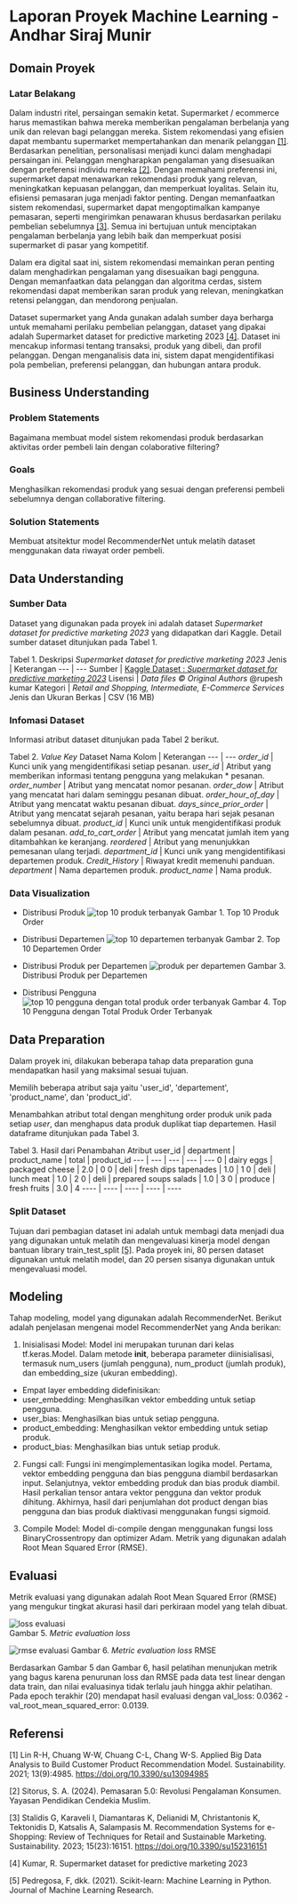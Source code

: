 
# Laporan Proyek Machine Learning - Andhar Siraj Munir

## Domain Proyek

### Latar Belakang

Dalam industri ritel, persaingan semakin ketat. Supermarket / ecommerce harus memastikan bahwa mereka memberikan pengalaman berbelanja yang unik dan relevan bagi pelanggan mereka. Sistem rekomendasi yang efisien dapat membantu supermarket mempertahankan dan menarik pelanggan [[1]](https://www.mdpi.com/2071-1050/13/9/4985). Berdasarkan penelitian, personalisasi menjadi kunci dalam menghadapi persaingan ini. Pelanggan mengharapkan pengalaman yang disesuaikan dengan preferensi individu mereka [[2]](https://books.google.co.id/books?hl=en&lr=&id=l831EAAAQBAJ&oi=fnd&pg=PP1&dq=Pelanggan+mengharapkan+pengalaman+yang+disesuaikan+dengan+preferensi+individu+mereka&ots=V24CCk7cxv&sig=LLEWAOITUm7KEzhYRxf2wgYx9-I&redir_esc=y#v=onepage&q&f=false). Dengan memahami preferensi ini, supermarket dapat menawarkan rekomendasi produk yang relevan, meningkatkan kepuasan pelanggan, dan memperkuat loyalitas. Selain itu, efisiensi pemasaran juga menjadi faktor penting. Dengan memanfaatkan sistem rekomendasi, supermarket dapat mengoptimalkan kampanye pemasaran, seperti mengirimkan penawaran khusus berdasarkan perilaku pembelian sebelumnya [[3]](https://www.mdpi.com/2071-1050/15/23/16151). Semua ini bertujuan untuk menciptakan pengalaman berbelanja yang lebih baik dan memperkuat posisi supermarket di pasar yang kompetitif.

Dalam era digital saat ini, sistem rekomendasi memainkan peran penting dalam menghadirkan pengalaman yang disesuaikan bagi pengguna. Dengan memanfaatkan data pelanggan dan algoritma cerdas, sistem rekomendasi dapat memberikan saran produk yang relevan, meningkatkan retensi pelanggan, dan mendorong penjualan.

Dataset supermarket yang Anda gunakan adalah sumber daya berharga untuk memahami perilaku pembelian pelanggan, dataset yang dipakai adalah Supermarket dataset for predictive marketing 2023 [[4]](https://www.kaggle.com/datasets/hunter0007/ecommerce-dataset-for-predictive-marketing-2023/data). Dataset ini mencakup informasi tentang transaksi, produk yang dibeli, dan profil pelanggan. Dengan menganalisis data ini, sistem dapat mengidentifikasi pola pembelian, preferensi pelanggan, dan hubungan antara produk.

## Business Understanding

### Problem Statements
Bagaimana membuat model sistem rekomendasi produk berdasarkan aktivitas order pembeli lain dengan colaborative filtering?

### Goals
Menghasilkan rekomendasi produk yang sesuai dengan preferensi pembeli sebelumnya dengan collaborative filtering.

### Solution Statements
Membuat atsitektur model RecommenderNet untuk melatih dataset menggunakan data riwayat order pembeli.


## Data Understanding

### Sumber Data

Dataset yang digunakan pada proyek ini adalah dataset *Supermarket dataset for predictive marketing 2023* yang didapatkan dari Kaggle. Detail sumber dataset ditunjukan pada Tabel 1.


Tabel 1. Deskripsi *Supermarket dataset for predictive marketing 2023*
Jenis | Keterangan
--- | ---
Sumber | [Kaggle Dataset : *Supermarket dataset for predictive marketing 2023*](https://www.kaggle.com/datasets/vikasukani/loan-eligible-dataset)
Lisensi | *Data files © Original Authors* @rupesh kumar
Kategori | *Retail and Shopping, Intermediate, E-Commerce Services*
Jenis dan Ukuran Berkas | CSV (16 MB)

### Infomasi Dataset

Informasi atribut dataset ditunjukan pada Tabel 2 berikut.

Tabel 2. *Value Key* Dataset
Nama Kolom | Keterangan
--- | ---
*order_id* |	Kunci unik yang mengidentifikasi setiap pesanan.
*user_id* |	Atribut yang memberikan informasi tentang pengguna yang melakukan * pesanan.
*order_number* |	Atribut yang mencatat nomor pesanan.
*order_dow* |	Atribut yang mencatat hari dalam seminggu pesanan dibuat.
*order_hour_of_day* |	Atribut yang mencatat waktu pesanan dibuat.
*days_since_prior_order* |	Atribut yang mencatat sejarah pesanan, yaitu berapa hari sejak pesanan sebelumnya dibuat.
*product_id* |	Kunci unik untuk mengidentifikasi produk dalam pesanan.
*add_to_cart_order* |	Atribut yang mencatat jumlah item yang ditambahkan ke keranjang.
*reordered* |	Atribut yang menunjukkan pemesanan ulang terjadi.
*department_id* |	Kunci unik yang mengidentifikasi departemen produk.
*Credit_History* |	Riwayat kredit memenuhi panduan.
*department* |	Nama departemen produk.
*product_name* |	Nama produk.


### Data Visualization
* Distribusi Produk
![top 10 produk terbanyak](https://github.com/andharsm/supermarket-product-recommendation-system/assets/114974933/a86c9714-88ac-4a2b-b81f-925c4e1bf108)
Gambar 1. Top 10 Produk Order

* Distribusi Departemen
![top 10 departemen terbanyak](https://github.com/andharsm/supermarket-product-recommendation-system/assets/114974933/b1e85179-c17b-4093-b736-2aaafc1f8a39)
Gambar 2. Top 10 Departemen Order

* Distribusi Produk per Departemen
![produk per departemen](https://github.com/andharsm/supermarket-product-recommendation-system/assets/114974933/02ac2c41-710a-4cf3-a11b-bfe0a106cf7a)
Gambar 3. Distribusi Produk per Departemen

* Distribusi Pengguna
![top 10 pengguna dengan total produk order terbanyak](https://github.com/andharsm/supermarket-product-recommendation-system/assets/114974933/0b29b245-a7a4-46a9-b3af-fd74a9b5987a)
Gambar 4. Top 10 Pengguna dengan Total Produk Order Terbanyak

## Data Preparation

Dalam proyek ini, dilakukan beberapa tahap data preparation guna mendapatkan hasil yang maksimal sesuai tujuan.

Memilih beberapa atribut saja yaitu 'user_id', 'departement', 'product_name', dan 'product_id'.

Menambahkan atribut total dengan menghitung order produk unik pada setiap *user*, dan menghapus data produk duplikat tiap departemen. Hasil dataframe ditunjukan pada Tabel 3.

Tabel 3. Hasil dari Penambahan Atribut
user_id | department | product_name | total | product_id
--- | --- | --- | --- | ---
0 |	dairy eggs |	packaged cheese |	2.0 |	0
0 |	deli |	fresh dips tapenades |	1.0 |	1
0 |	deli |	lunch meat |	1.0 |	2
0 |	deli |	prepared soups salads |	1.0 |	3
0 |	produce |	fresh fruits |	3.0 |	4
---- | ---- | ---- | ---- | ----

### Split Dataset
Tujuan dari pembagian dataset ini adalah untuk membagi data menjadi dua yang digunakan untuk melatih dan mengevaluasi kinerja model dengan bantuan library train_test_split [[5]](https://scikit-learn.org/stable/modules/generated/sklearn.model_selection.train_test_split.html). Pada proyek ini, 80 persen dataset digunakan untuk melatih model, dan 20 persen sisanya digunakan untuk mengevaluasi model.


## Modeling
Tahap modeling, model yang digunakan adalah RecommenderNet. Berikut adalah penjelasan mengenai model RecommenderNet yang Anda berikan:

1. Inisialisasi Model:
Model ini merupakan turunan dari kelas tf.keras.Model.
Dalam metode __init__, beberapa parameter diinisialisasi, termasuk num_users (jumlah pengguna), num_product (jumlah produk), dan embedding_size (ukuran embedding).
* Empat layer embedding didefinisikan:
* user_embedding: Menghasilkan vektor embedding untuk setiap pengguna.
* user_bias: Menghasilkan bias untuk setiap pengguna.
* product_embedding: Menghasilkan vektor embedding untuk setiap produk.
* product_bias: Menghasilkan bias untuk setiap produk.

2. Fungsi call:
Fungsi ini mengimplementasikan logika model.
Pertama, vektor embedding pengguna dan bias pengguna diambil berdasarkan input.
Selanjutnya, vektor embedding produk dan bias produk diambil.
Hasil perkalian tensor antara vektor pengguna dan vektor produk dihitung.
Akhirnya, hasil dari penjumlahan dot product dengan bias pengguna dan bias produk diaktivasi menggunakan fungsi sigmoid.

3. Compile Model:
Model di-compile dengan menggunakan fungsi loss BinaryCrossentropy dan optimizer Adam.
Metrik yang digunakan adalah Root Mean Squared Error (RMSE).

## Evaluasi

Metrik evaluasi yang digunakan adalah Root Mean Squared Error (RMSE) yang mengukur tingkat akurasi hasil dari perkiraan model yang telah dibuat.

![loss evaluasi](https://github.com/andharsm/supermarket-product-recommendation-system/assets/114974933/84f5d89d-186d-4382-a621-89df2b890d78)  
Gambar 5. *Metric evaluation loss*

![rmse evaluasi](https://github.com/andharsm/supermarket-product-recommendation-system/assets/114974933/511ba185-1c26-4514-be03-91c0a34fb8f6)
Gambar 6. *Metric evaluation loss* RMSE

Berdasarkan Gambar 5 dan Gambar 6, hasil pelatihan menunjukan metrik yang bagus karena penurunan loss dan RMSE pada data test linear dengan data train, dan nilai evaluasinya tidak terlalu jauh hingga akhir pelatihan. Pada epoch terakhir (20) mendapat hasil evaluasi dengan val_loss: 0.0362 - val_root_mean_squared_error: 0.0139.

## Referensi
[1] Lin R-H, Chuang W-W, Chuang C-L, Chang W-S. Applied Big Data Analysis to Build Customer Product Recommendation Model. Sustainability. 2021; 13(9):4985. https://doi.org/10.3390/su13094985

[2] Sitorus, S. A. (2024). Pemasaran 5.0: Revolusi Pengalaman Konsumen. Yayasan Pendidikan Cendekia Muslim.

[3] Stalidis G, Karaveli I, Diamantaras K, Delianidi M, Christantonis K, Tektonidis D, Katsalis A, Salampasis M. Recommendation Systems for e-Shopping: Review of Techniques for Retail and Sustainable Marketing. Sustainability. 2023; 15(23):16151. https://doi.org/10.3390/su152316151

[4] Kumar, R. Supermarket dataset for predictive marketing 2023

[5] Pedregosa, F, dkk. (2021). Scikit-learn: Machine Learning in Python. Journal of Machine Learning Research.  
